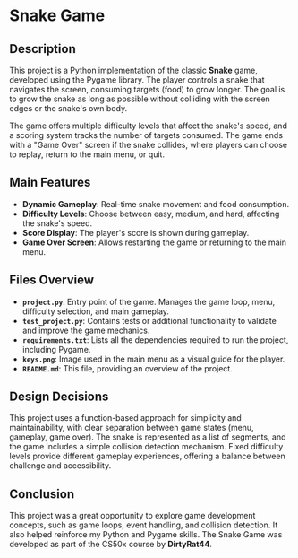 # Snake Game

## Description

This project is a Python implementation of the classic **Snake** game, developed using the Pygame library. The player controls a snake that navigates the screen, consuming targets (food) to grow longer. The goal is to grow the snake as long as possible without colliding with the screen edges or the snake's own body.

The game offers multiple difficulty levels that affect the snake's speed, and a scoring system tracks the number of targets consumed. The game ends with a "Game Over" screen if the snake collides, where players can choose to replay, return to the main menu, or quit.

## Main Features

- **Dynamic Gameplay**: Real-time snake movement and food consumption.
- **Difficulty Levels**: Choose between easy, medium, and hard, affecting the snake's speed.
- **Score Display**: The player's score is shown during gameplay.
- **Game Over Screen**: Allows restarting the game or returning to the main menu.

## Files Overview

- **`project.py`**: Entry point of the game. Manages the game loop, menu, difficulty selection, and main gameplay.
- **`test_project.py`**: Contains tests or additional functionality to validate and improve the game mechanics.
- **`requirements.txt`**: Lists all the dependencies required to run the project, including Pygame.
- **`keys.png`**: Image used in the main menu as a visual guide for the player.
- **`README.md`**: This file, providing an overview of the project.

## Design Decisions

This project uses a function-based approach for simplicity and maintainability, with clear separation between game states (menu, gameplay, game over). The snake is represented as a list of segments, and the game includes a simple collision detection mechanism. Fixed difficulty levels provide different gameplay experiences, offering a balance between challenge and accessibility.

## Conclusion

This project was a great opportunity to explore game development concepts, such as game loops, event handling, and collision detection. It also helped reinforce my Python and Pygame skills. The Snake Game was developed as part of the CS50x course by **DirtyRat44**.
